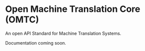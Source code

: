 Open Machine Translation Core (OMTC)
====================================

An open API Standard for Machine Translation Systems.

Documentation coming soon.
